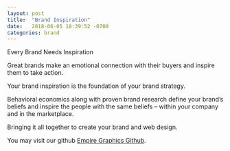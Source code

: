 ```yaml
---
layout: post
title:  "Brand Inspiration"
date:   2018-06-05 18:39:52 -0700
categories: brand
---
```

Every Brand Needs Inspiration

Great brands make an emotional connection with their buyers and inspire them to take action.

Your brand inspiration is the foundation of your brand strategy.

Behavioral economics along with proven brand research define your brand’s beliefs and inspire the people with the same beliefs – within your company and in the marketplace.

Bringing it all together to create your brand and web design.

You may visit our github [Empire Graphics Github][eg-gh].


[eg-gh]:   https://github.com/empiregraphics/empiregraphics.github.io
